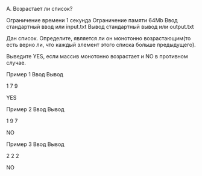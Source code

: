 
A. Возрастает ли список?

Ограничение времени 	1 секунда
Ограничение памяти 	64Mb
Ввод 	стандартный ввод или input.txt
Вывод 	стандартный вывод или output.txt

Дан список. Определите, является ли он монотонно возрастающим(то есть верно ли, что каждый элемент этого списка больше предыдущего).

Выведите YES, если массив монотонно возрастает и NO в противном случае.

Пример 1
Ввод
Вывод

1 7 9

	

YES

Пример 2
Ввод
Вывод

1 9 7

	

NO

Пример 3
Ввод
Вывод

2 2 2

	

NO
